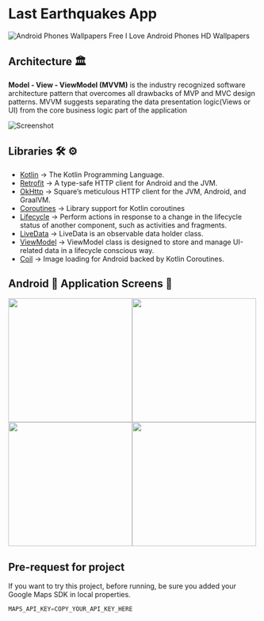 # Last Earthquakes App
![Android Phones Wallpapers Free I Love Android Phones HD Wallpapers](https://user-images.githubusercontent.com/55163968/222984806-f55e8edc-bb7d-48d0-badf-a8917e48451d.jpeg)

## Architecture 🏛

**Model - View - ViewModel (MVVM)** is the industry recognized software architecture pattern that overcomes all drawbacks of MVP and MVC design patterns. MVVM suggests separating the data presentation logic(Views or UI) from the core business logic part of the application

![Screenshot](https://media.geeksforgeeks.org/wp-content/uploads/20210720231513/viewmodal.png)


## Libraries 🛠 ⚙️
- [Kotlin](https://github.com/JetBrains/kotlin) -> The Kotlin Programming Language.
- [Retrofit](https://github.com/square/retrofit) -> A type-safe HTTP client for Android and the JVM.
- [OkHttp](https://github.com/square/okhttp) -> Square’s meticulous HTTP client for the JVM, Android, and GraalVM.
- [Coroutines](https://github.com/Kotlin/kotlinx.coroutines) -> Library support for Kotlin coroutines
- [Lifecycle](https://developer.android.com/jetpack/androidx/releases/lifecycle) -> Perform actions in response to a change in the lifecycle status of another component, such as activities and fragments.
- [LiveData](https://developer.android.com/topic/libraries/architecture/livedata) -> LiveData is an observable data holder class.
- [ViewModel](https://developer.android.com/topic/libraries/architecture/viewmodel) -> ViewModel class is designed to store and manage UI-related data in a lifecycle conscious way.
- [Coil](https://github.com/coil-kt/coil) -> Image loading for Android backed by Kotlin Coroutines.

## Android 📱 Application Screens 📸

<img src="https://user-images.githubusercontent.com/55163968/222985650-d3b82304-2517-4ae5-9b3c-b5062007dfb2.png" width="250" /><img src="https://user-images.githubusercontent.com/55163968/222985661-c5be2595-c70f-4915-a60b-2110605df2c3.png" width="250" />
<img src="https://user-images.githubusercontent.com/55163968/222985669-7bd87ff4-5fb3-44ca-9b42-8c5e44b09a64.png" width="250" /><img src="https://user-images.githubusercontent.com/55163968/222985674-f06410e7-d024-4fc4-9769-76390fef8e22.png" width="250" />

## Pre-request for project

If you want to try this project, before running, be sure you added your Google Maps SDK in local properties.

```js
MAPS_API_KEY=COPY_YOUR_API_KEY_HERE
```
